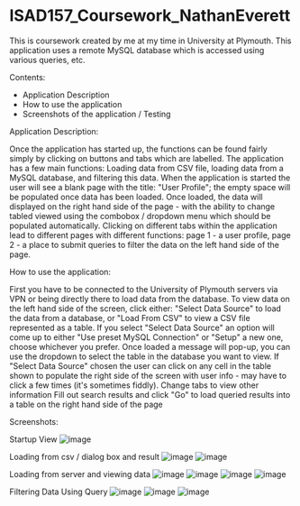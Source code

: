 # ISAD157_Coursework_NathanEverett
This is coursework created by me at my time in University at Plymouth. This application uses a remote MySQL database which is accessed using various queries, etc.


Contents:

- Application Description
- How to use the application
- Screenshots of the application / Testing

Application Description:

Once the application has started up, the functions can be found fairly simply by clicking on buttons and tabs which are labelled.
The application has a few main functions: Loading data from CSV file, loading data from a MySQL database, and filtering this data.
When the application is started the user will see a blank page with the title: "User Profile"; the empty space will be populated once data has been loaded.
Once loaded, the data will displayed on the right hand side of the page - with the ability to change tabled viewed using the combobox / dropdown menu which should be populated automatically.
Clicking on different tabs within the application lead to different pages with different functions: page 1 - a user profile, page 2 - a place to submit queries to filter the data on the left hand side of the page.


How to use the application:

First you have to be connected to the University of Plymouth servers via VPN or being directly there to load data from the database.
To view data on the left hand side of the screen, click either: "Select Data Source" to load the data from a database, or "Load From CSV" to view a CSV file represented as a table.
If you select "Select Data Source" an option will come up to either "Use preset MySQL Connection" or "Setup" a new one, choose whichever you prefer. Once loaded a message will pop-up, you can use the dropdown to select the table in the database you want to view.
If "Select Data Source" chosen the user can click on any cell in the table shown to populate the right side of the screen with user info - may have to click a few times (it's sometimes fiddly).
Change tabs to view other information
Fill out search results and click "Go" to load queried results into a table on the right hand side of the page


Screenshots:

Startup View
![image](https://user-images.githubusercontent.com/43852724/81899626-363eee80-95b3-11ea-92e7-e09d5a5e8639.png)

Loading from csv / dialog box and result
![image](https://user-images.githubusercontent.com/43852724/81899733-6090ac00-95b3-11ea-9149-4a580f288566.png)
![image](https://user-images.githubusercontent.com/43852724/81899759-6e463180-95b3-11ea-86fe-375de35e0a6d.png)

Loading from server and viewing data
![image](https://user-images.githubusercontent.com/43852724/81899783-7ef6a780-95b3-11ea-90f3-17196e7e4bab.png)
![image](https://user-images.githubusercontent.com/43852724/81899809-946bd180-95b3-11ea-83fc-1b6e0aaf7073.png)
![image](https://user-images.githubusercontent.com/43852724/81899849-a64d7480-95b3-11ea-8b72-ba96c006d6de.png)
![image](https://user-images.githubusercontent.com/43852724/81899941-cd0bab00-95b3-11ea-9725-e8806bce1ef5.png)

Filtering Data Using Query
![image](https://user-images.githubusercontent.com/43852724/81900021-f593a500-95b3-11ea-951f-613b3bd72ce9.png)
![image](https://user-images.githubusercontent.com/43852724/81900107-2247bc80-95b4-11ea-86df-987f3bc58309.png)
![image](https://user-images.githubusercontent.com/43852724/81900184-3f7c8b00-95b4-11ea-901c-07654d2000be.png)



